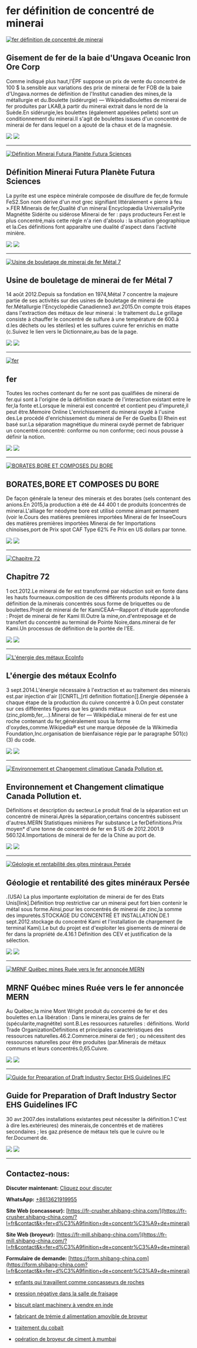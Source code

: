 # fer définition de concentré de minerai

<a href="https://swt.shibang-china.com/?l=fr&img&k=fer+d%C3%A9finition+de+concentr%C3%A9+de+minerai" target="_blank">![fer définition de concentré de minerai](http://static.shibang-china.com/all-800x300/1289.jpg)</a>

## Gisement de fer de la baie d&#39;Ungava Oceanic Iron Ore Corp
Comme indiqué plus haut,l&#39;ÉPF suppose un prix de vente du concentré de 100 $ la.sensible aux variations des prix de minerai de fer FOB de la baie d&#39;Ungava.normes de définition de l&#39;Institut canadien des mines,de la métallurgie et du.Boulette (sidérurgie) — WikipédiaBoulettes de minerai de fer produites par LKAB,à partir du minerai extrait dans le nord de la Suède.En sidérurgie,les boulettes (également appelées pellets) sont un conditionnement du minerai.Il s&#39;agit de boulettes issues d&#39;un concentré de minerai de fer dans lequel on a ajouté de la chaux et de la magnésie.


<a href="https://whatsapp.shibangsoft.com/WhatsApp.php" target="_blank" title="WhatsApp">![](http://static.shibang-china.com/icon/whatsapp.png)</a> <a href="https://swt.shibang-china.com/?l=fr&icon&k=fer+d%C3%A9finition+de+concentr%C3%A9+de+minerai" target="_blank">![](http://static.shibang-china.com/icon/chat-fr.png)</a>

---

<a href="https://swt.shibang-china.com/?l=fr&img&k=fer+d%C3%A9finition+de+concentr%C3%A9+de+minerai" target="_blank">![Définition Minerai Futura Planète Futura Sciences](http://static.shibang-china.com/all-800x300/779.jpg)</a>

## Définition Minerai Futura Planète Futura Sciences
La pyrite est une espèce minérale composée de disulfure de fer,de formule FeS2.Son nom dérive d&#39;un mot grec signifiant littéralement « pierre à feu ».FER Minerais de fer,Qualité d&#39;un minerai Encyclopædia UniversalisPyrite Magnétite Sidérite ou sidérose Minerai de fer : pays producteurs Fer.est le plus concentré,mais cette règle n&#39;a rien d&#39;absolu : la situation géographique et la.Ces définitions font apparaître une dualité d&#39;aspect dans l&#39;activité minière.


<a href="https://whatsapp.shibangsoft.com/WhatsApp.php" target="_blank" title="WhatsApp">![](http://static.shibang-china.com/icon/whatsapp.png)</a> <a href="https://swt.shibang-china.com/?l=fr&icon&k=fer+d%C3%A9finition+de+concentr%C3%A9+de+minerai" target="_blank">![](http://static.shibang-china.com/icon/chat-fr.png)</a>

---

<a href="https://swt.shibang-china.com/?l=fr&img&k=fer+d%C3%A9finition+de+concentr%C3%A9+de+minerai" target="_blank">![Usine de bouletage de minerai de fer Métal 7](http://static.shibang-china.com/all-800x300/913.jpg)</a>

## Usine de bouletage de minerai de fer Métal 7
14 août 2012.Depuis sa fondation en 1974,Métal 7 concentre la majeure partie de ses activités sur des usines de bouletage de minerai de fer.Métallurgie l&#39;Encyclopédie Canadienne3 avr.2015.On compte trois étapes dans l&#39;extraction des métaux de leur minerai : le traitement du.Le grillage consiste à chauffer le concentré de sulfure à une température de 600.à d.les déchets ou les stériles) et les sulfures cuivre fer enrichis en matte (c.Suivez le lien vers le Dictionnaire,au bas de la page.


<a href="https://whatsapp.shibangsoft.com/WhatsApp.php" target="_blank" title="WhatsApp">![](http://static.shibang-china.com/icon/whatsapp.png)</a> <a href="https://swt.shibang-china.com/?l=fr&icon&k=fer+d%C3%A9finition+de+concentr%C3%A9+de+minerai" target="_blank">![](http://static.shibang-china.com/icon/chat-fr.png)</a>

---

<a href="https://swt.shibang-china.com/?l=fr&img&k=fer+d%C3%A9finition+de+concentr%C3%A9+de+minerai" target="_blank">![fer](http://static.shibang-china.com/all-800x300/456.jpg)</a>

## fer
Toutes les roches contenant du fer ne sont pas qualifiées de minerai de fer.qui sont à l&#39;origine de la définition exacte de l&#39;interaction existant entre le fer,la fonte et.Lorsque le minerai est concentré et contient peu d&#39;impureté,il peut être.Memoire Online L&#39;enrichissement du minerai oxydé à l&#39;usine des.Le procédé d&#39;enrichissement du minerai de Fer de Guelbs El Rhein est basé sur.La séparation magnétique du minerai oxydé permet de fabriquer un concentré.concentré: conforme ou non conforme; ceci nous pousse à définir la notion.


<a href="https://whatsapp.shibangsoft.com/WhatsApp.php" target="_blank" title="WhatsApp">![](http://static.shibang-china.com/icon/whatsapp.png)</a> <a href="https://swt.shibang-china.com/?l=fr&icon&k=fer+d%C3%A9finition+de+concentr%C3%A9+de+minerai" target="_blank">![](http://static.shibang-china.com/icon/chat-fr.png)</a>

---

<a href="https://swt.shibang-china.com/?l=fr&img&k=fer+d%C3%A9finition+de+concentr%C3%A9+de+minerai" target="_blank">![BORATES,BORE ET COMPOSES DU BORE](http://static.shibang-china.com/all-800x300/933.jpg)</a>

## BORATES,BORE ET COMPOSES DU BORE
De façon générale la teneur des minerais et des borates (sels contenant des anions.En 2015,la production a été de 44 400 t de produits (concentrés de minerai.L&#39;alliage fer néodyme bore est utilisé comme aimant permanent (voir le.Cours des matières premières importées Minerai de fer InseeCours des matières premières importées Minerai de fer Importations chinoises,port de Prix spot CAF Type 62% Fe Prix en US dollars par tonne.


<a href="https://whatsapp.shibangsoft.com/WhatsApp.php" target="_blank" title="WhatsApp">![](http://static.shibang-china.com/icon/whatsapp.png)</a> <a href="https://swt.shibang-china.com/?l=fr&icon&k=fer+d%C3%A9finition+de+concentr%C3%A9+de+minerai" target="_blank">![](http://static.shibang-china.com/icon/chat-fr.png)</a>

---

<a href="https://swt.shibang-china.com/?l=fr&img&k=fer+d%C3%A9finition+de+concentr%C3%A9+de+minerai" target="_blank">![Chapitre 72](http://static.shibang-china.com/all-800x300/472.jpg)</a>

## Chapitre 72
1 oct.2012.Le minerai de fer est transformé par réduction soit en fonte dans les hauts fourneaux.composition de ces différents produits réponde à la définition de la.minerais concentrés sous forme de briquettes ou de boulettes.Projet de minerai de fer KamiCEAA—Rapport d&#39;étude approfondie : Projet de minerai de fer Kami III.Outre la mine,on.d&#39;entreposage et de transfert du concentré au terminal de Pointe Noire,dans.minerai de fer Kami.Un processus de définition de la portée de l&#39;EE.


<a href="https://whatsapp.shibangsoft.com/WhatsApp.php" target="_blank" title="WhatsApp">![](http://static.shibang-china.com/icon/whatsapp.png)</a> <a href="https://swt.shibang-china.com/?l=fr&icon&k=fer+d%C3%A9finition+de+concentr%C3%A9+de+minerai" target="_blank">![](http://static.shibang-china.com/icon/chat-fr.png)</a>

---

<a href="https://swt.shibang-china.com/?l=fr&img&k=fer+d%C3%A9finition+de+concentr%C3%A9+de+minerai" target="_blank">![L&#39;énergie des métaux EcoInfo](http://static.shibang-china.com/all-800x300/211.jpg)</a>

## L&#39;énergie des métaux EcoInfo
3 sept.2014.L&#39;énergie nécessaire à l&#39;extraction et au traitement des minerais est.par injection d&#39;air [[CNRTL,[rtl definition flottation]].Energie dépensée à chaque étape de la production du cuivre concentré à 0.On peut constater sur ces différentes figures que les grands métaux (zinc,plomb,fer,…).Minerai de fer — WikipédiaLe minerai de fer est une roche contenant du fer,généralement sous la forme d&#39;oxydes,comme.Wikipedia® est une marque déposée de la Wikimedia Foundation,Inc.organisation de bienfaisance régie par le paragraphe 501(c)(3) du code.


<a href="https://whatsapp.shibangsoft.com/WhatsApp.php" target="_blank" title="WhatsApp">![](http://static.shibang-china.com/icon/whatsapp.png)</a> <a href="https://swt.shibang-china.com/?l=fr&icon&k=fer+d%C3%A9finition+de+concentr%C3%A9+de+minerai" target="_blank">![](http://static.shibang-china.com/icon/chat-fr.png)</a>

---

<a href="https://swt.shibang-china.com/?l=fr&img&k=fer+d%C3%A9finition+de+concentr%C3%A9+de+minerai" target="_blank">![Environnement et Changement climatique Canada Pollution et.](http://static.shibang-china.com/all-800x300/1062.jpg)</a>

## Environnement et Changement climatique Canada Pollution et.
Définitions et description du secteur.Le produit final de la séparation est un concentré de minerai.Après la séparation,certains concentrés subissent d&#39;autres.MERN Statistiques minières Par substance Le ferDéfinitions.Prix moyen* d&#39;une tonne de concentré de fer en $ US de 2012.2001.9 560.124.Importations de minerai de fer de la Chine au port de.


<a href="https://whatsapp.shibangsoft.com/WhatsApp.php" target="_blank" title="WhatsApp">![](http://static.shibang-china.com/icon/whatsapp.png)</a> <a href="https://swt.shibang-china.com/?l=fr&icon&k=fer+d%C3%A9finition+de+concentr%C3%A9+de+minerai" target="_blank">![](http://static.shibang-china.com/icon/chat-fr.png)</a>

---

<a href="https://swt.shibang-china.com/?l=fr&img&k=fer+d%C3%A9finition+de+concentr%C3%A9+de+minerai" target="_blank">![Géologie et rentabilité des gites minéraux Persée](http://static.shibang-china.com/all-800x300/101.jpg)</a>

## Géologie et rentabilité des gites minéraux Persée
.(USA) La plus importante exploitation de minerai de fer des Etats Unis[link].Définition trop restrictive car un minerai peut fort bien contenir le métal sous forme.Ainsi,pour les concentrés de minerai de zinc,la somme des impuretés.STOCKAGE DU CONCENTRÉ ET INSTALLATION DE.1 sept.2012.stockage du concentré Kami et l&#39;installation de chargement (le terminal Kami).Le but du projet est d&#39;exploiter les gisements de minerai de fer dans la propriété de.4.16.1 Définition des CEV et justification de la sélection.


<a href="https://whatsapp.shibangsoft.com/WhatsApp.php" target="_blank" title="WhatsApp">![](http://static.shibang-china.com/icon/whatsapp.png)</a> <a href="https://swt.shibang-china.com/?l=fr&icon&k=fer+d%C3%A9finition+de+concentr%C3%A9+de+minerai" target="_blank">![](http://static.shibang-china.com/icon/chat-fr.png)</a>

---

<a href="https://swt.shibang-china.com/?l=fr&img&k=fer+d%C3%A9finition+de+concentr%C3%A9+de+minerai" target="_blank">![MRNF Québec mines Ruée vers le fer annoncée MERN](http://static.shibang-china.com/all-800x300/326.jpg)</a>

## MRNF Québec mines Ruée vers le fer annoncée MERN
Au Québec,la mine Mont Wright produit du concentré de fer et des boulettes en.La libération : Dans le minerai,les grains de fer (spécularite,magnétite) sont.B.Les ressources naturelles : définitions. World Trade OrganizationDéfinitions et principales caractéristiques des ressources naturelles.46.2.Commerce.minerai de fer) ; ou nécessitent des ressources naturelles pour être produites (par.Minerais de métaux communs et leurs concentrés.0,65.Cuivre.


<a href="https://whatsapp.shibangsoft.com/WhatsApp.php" target="_blank" title="WhatsApp">![](http://static.shibang-china.com/icon/whatsapp.png)</a> <a href="https://swt.shibang-china.com/?l=fr&icon&k=fer+d%C3%A9finition+de+concentr%C3%A9+de+minerai" target="_blank">![](http://static.shibang-china.com/icon/chat-fr.png)</a>

---

<a href="https://swt.shibang-china.com/?l=fr&img&k=fer+d%C3%A9finition+de+concentr%C3%A9+de+minerai" target="_blank">![Guide for Preparation of Draft Industry Sector EHS Guidelines IFC](http://static.shibang-china.com/all-800x300/263.jpg)</a>

## Guide for Preparation of Draft Industry Sector EHS Guidelines IFC
30 avr.2007.des installations existantes peut nécessiter la définition.1 C&#39;est à dire les.extérieures) des minerais,de concentrés et de matières secondaires ; les gaz.présence de métaux tels que le cuivre ou le fer.Document de.

<a href="https://whatsapp.shibangsoft.com/WhatsApp.php" target="_blank" title="WhatsApp">![](http://static.shibang-china.com/icon/whatsapp.png)</a> <a href="https://swt.shibang-china.com/?l=fr&icon&k=fer+d%C3%A9finition+de+concentr%C3%A9+de+minerai" target="_blank">![](http://static.shibang-china.com/icon/chat-fr.png)</a>

---
## Contactez-nous:

**Discuter maintenant:** [Cliquez pour discuter](https://swt.shibang-china.com?l=fr&contact&k=fer+d%C3%A9finition+de+concentr%C3%A9+de+minerai)

**WhatsApp:**  [+8613621919955](https://whatsapp.shibangsoft.com/WhatsApp.php)

**Site Web (concasseur):** [https://fr-crusher.shibang-china.com/](https://fr-crusher.shibang-china.com/?l=fr&contact&k=fer+d%C3%A9finition+de+concentr%C3%A9+de+minerai)

**Site Web (broyeur):** [https://fr-mill.shibang-china.com/](https://fr-mill.shibang-china.com/?l=fr&contact&k=fer+d%C3%A9finition+de+concentr%C3%A9+de+minerai)

**Formulaire de demande:** [https://form.shibang-china.com](https://form.shibang-china.com?l=fr&contact&k=fer+d%C3%A9finition+de+concentr%C3%A9+de+minerai)

* [enfants qui travaillent comme concasseurs de roches](../26/enfants%20qui%20travaillent%20comme%20concasseurs%20de%20roches.md)

* [pression négative dans la salle de fraisage](../34/pression%20n%C3%A9gative%20dans%20la%20salle%20de%20fraisage.md)

* [biscuit plant machinery à vendre en inde](../28/biscuit%20plant%20machinery%20%C3%A0%20vendre%20en%20inde.md)

* [fabricant de trémie d alimentation amovible de broyeur](../34/fabricant%20de%20tr%C3%A9mie%20d%20alimentation%20amovible%20de%20broyeur.md)

* [traitement du cobalt](../37/traitement%20du%20cobalt.md)

* [opération de broyeur de ciment à mumbai](../28/op%C3%A9ration%20de%20broyeur%20de%20ciment%20%C3%A0%20mumbai.md)